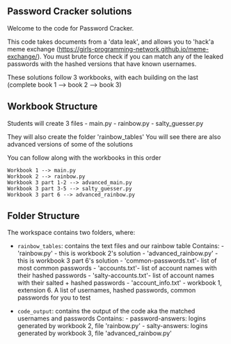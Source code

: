 ## Password Cracker solutions

Welcome to the code for Password Cracker. 

This code takes documents from a 'data leak', and allows you to 'hack'a meme exchange (https://girls-programming-network.github.io/meme-exchange/). You must brute force check if you can match any of the leaked passwords with the hashed versions that have known usernames. 

These solutions follow 3 workbooks, with each building on the last (complete book 1 --> book 2 --> book 3) 

## Workbook Structure
Students will create 3 files 
    - main.py 
    - rainbow.py 
    - salty_guesser.py

They will also create the folder 'rainbow_tables'
You will see there are also advanced versions of some of the solutions 

You can follow along with the workbooks in this order 

    Workbook 1 --> main.py 
    Workbook 2 --> rainbow.py 
    Workbook 3 part 1-2 --> advanced_main.py 
    Workbook 3 part 3-5 --> salty_guesser.py 
    Workbook 3 part 6 --> advanced_rainbow.py 


## Folder Structure
The workspace contains two folders, where:

- `rainbow_tables`: contains the text files and our rainbow table
    Contains: 
        - 'rainbow.py' - this is workbook 2's solution 
        - 'advanced_rainbow.py' - this is workbook 3 part 6's solution
        - 'common-passwords.txt'- list of most common passwords 
        - 'accounts.txt'- list of account names with their hashed passwords
        - 'salty-accounts.txt'- list of account names with their salted + hashed passwords 
        - 'account_info.txt' - workbook 1, extension 6. A list of usernames, hashed passwords, common passwords for you to test

- `code_output`: contains the output of the code aka the matched usernames and passwords 
    Contains: 
        - password-answers: logins generated by workbook 2, file 'rainbow.py'
        - salty-answers: logins generated by workbook 3, file 'advanced_rainbow.py'





